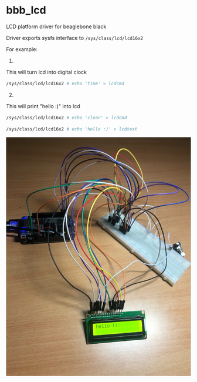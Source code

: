 # bbb_lcd
LCD platform driver for beaglebone black

Driver exports sysfs interface to `/sys/class/lcd/lcd16x2`

For example:

1)
This will turn lcd into digital clock

```sh
/sys/class/lcd/lcd16x2 # echo 'time' > lcdcmd
```
2)
This will print "hello :)" into lcd
```sh
/sys/class/lcd/lcd16x2 # echo 'clear' > lcdcmd
```

```sh
/sys/class/lcd/lcd16x2 # echo 'hello :)' > lcdtext
```

![Photo](img/1.jpg)
